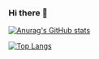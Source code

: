 ### Hi there 👋

[![Anurag's GitHub stats](https://github-readme-stats.vercel.app/api?username=Chiragjot&count_private=true&show_icons=true&theme=chartreuse-dark)](https://github.com/anuraghazra/github-readme-stats)

[![Top Langs](https://github-readme-stats.vercel.app/api/top-langs/?username=Chiragjot&theme=chartreuse-dark&langs_count=10&layout=compact)](https://github.com/anuraghazra/github-readme-stats)

<!--
**Chiragjot/Chiragjot** is a ✨ _special_ ✨ repository because its `README.md` (this file) appears on your GitHub profile.

Here are some ideas to get you started:

- 🔭 I’m currently working on ...
- 🌱 I’m currently learning ...
- 👯 I’m looking to collaborate on ...
- 🤔 I’m looking for help with ...
- 💬 Ask me about ...
- 📫 How to reach me: ...
- 😄 Pronouns: ...
- ⚡ Fun fact: ...
-->
